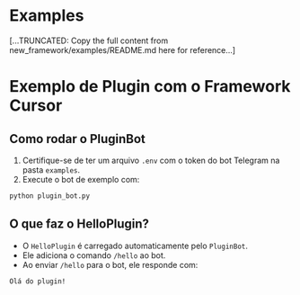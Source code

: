 # Examples

[...TRUNCATED: Copy the full content from new_framework/examples/README.md here for reference...]

# Exemplo de Plugin com o Framework Cursor

## Como rodar o PluginBot

1. Certifique-se de ter um arquivo `.env` com o token do bot Telegram na pasta `examples`.
2. Execute o bot de exemplo com:

```bash
python plugin_bot.py
```

## O que faz o HelloPlugin?

- O `HelloPlugin` é carregado automaticamente pelo `PluginBot`.
- Ele adiciona o comando `/hello` ao bot.
- Ao enviar `/hello` para o bot, ele responde com:

```
Olá do plugin!
``` 